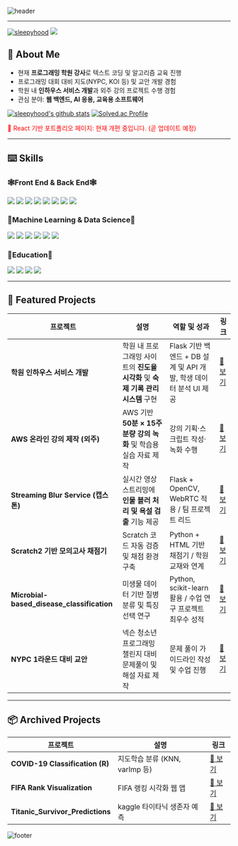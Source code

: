 ![header](https://capsule-render.vercel.app/api?type=Waving&color=gradient&text=OSW's%20GitHub&height=200&fontSize=100&animation=fadeIn)

***



[![sleepyhood](https://img.shields.io/badge/medium-000000?style=flat-square&logo=medium&logoColor=white)](https://medium.com/@smartosw) <img src="https://img.shields.io/badge/gmail-EA4335?style=flat-square&logo=gmail&logoColor=white"/>

## 📌 About Me
- 현재 **프로그래밍 학원 강사**로 텍스트 코딩 및 알고리즘 교육 진행  
- 프로그래밍 대회 대비 지도(NYPC, KOI 등) 및 교안 개발 경험  
- 학원 내 **인하우스 서비스 개발**과 외주 강의 프로젝트 수행 경험  
- 관심 분야: **웹 백엔드, AI 응용, 교육용 소프트웨어**



<!--
[![Solved.ac Profile](http://mazassumnida.wtf/api/mini/generate_badge?boj=smartosw)](https://solved.ac/smartosw)

![sleepyhood's github stats](https://github-readme-stats.vercel.app/api?username=sleepyhood&show_icons=true)
-->

[![sleepyhood's github stats](https://github-readme-stats.vercel.app/api/top-langs/?username=sleepyhood&show_icons=true&hide_border=true&title_color=004386&icon_color=004386&layout=compact)](https://github.com/sleepyhood)
[![Solved.ac Profile](http://mazassumnida.wtf/api/v2/generate_badge?boj=smartosw)](https://solved.ac/smartosw/)


<span style="color:red"> 📌 React 기반 포트폴리오 페이지: 현재 개편 중입니다. (곧 업데이트 예정) </span>


<!--[port]: https://sleepyhood.github.io/osw_portfolio/#/-->

---

## ⌨️ Skills
### 🕸️Front End & Back End🕸️

  <img src="https://img.shields.io/badge/html5-E34F26?style=flat-square&logo=html5&logoColor=white"/> <img src="https://img.shields.io/badge/css3-1572B6?style=flat-square&logo=css3&logoColor=white"/> <img src="https://img.shields.io/badge/JavaScript-F7DF1E?style=flat-square&logo=JavaScript&logoColor=white"/> <img src="https://img.shields.io/badge/react-61DAFB?style=flat-square&logo=react&logoColor=white"/>
  <img src="https://img.shields.io/badge/Node.js-339933?style=flat-square&logo=nodedotjs&logoColor=white"/> <img src="https://img.shields.io/badge/flask-000000?style=flat-square&logo=flask&logoColor=white"/>
<img src="https://img.shields.io/badge/mysql-4479A1?style=flat-square&logo=mysql&logoColor=white"/> <img src="https://img.shields.io/badge/firebase-FFCA28?style=flat-square&logo=firebase&logoColor=white"/> 

### 🤖Machine Learning & Data Science🤖

<img src="https://img.shields.io/badge/R-276DC3?style=flat-square&logo=R&logoColor=white"/> <img src="https://img.shields.io/badge/Python-3776AB?style=flat-square&logo=Python&logoColor=white"/> <img src="https://img.shields.io/badge/tensorflow-FF6F00?style=flat-square&logo=tensorflow&logoColor=white"/> <img src="https://img.shields.io/badge/scikitlearn-F7931E?style=flat-square&logo=scikitlearn&logoColor=white"/> <img src="https://img.shields.io/badge/opencv-5C3EE8?style=flat-square&logo=opencv&logoColor=white"/> <img src="https://img.shields.io/badge/jupyter-F37626?style=flat-square&logo=jupyter&logoColor=white"/>


### 🏫Education🏫

<img src="https://img.shields.io/badge/scratch-4D97FF?style=flat-square&logo=scratch&logoColor=white"/> <img src="https://img.shields.io/badge/arduino-00878F?style=flat-square&logo=arduino&logoColor=white"/> <img src="https://img.shields.io/badge/C++-00599C?style=flat-square&logo=cplusplus&logoColor=white"/>
<img src = "https://img.shields.io/badge/java-%23ED8B00.svg?style=flat-square&logo=java&logoColor=white"/>

***


<!--
[![sleepyhood](https://github.com/sleepyhood/sleepyhood/assets/69490791/bacaac93-ca47-486b-8a82-68b8b919a032)](https://github.com/sleepyhood/COVID19_Classification) 
[![sleepyhood](https://github.com/sleepyhood/sleepyhood/assets/69490791/fae58ba2-cf82-49b7-8646-8bd0e9c74840)](https://github.com/sleepyhood/FIFA_Crawling) 
[![sleepyhood](https://github.com/sleepyhood/sleepyhood/assets/69490791/4d2865d5-90c5-4345-bdf9-1d0a0265644d)](https://github.com/sleepyhood/Capstone_Design) 
[![sleepyhood](https://github.com/sleepyhood/sleepyhood/assets/69490791/f93ab8c0-1301-4e2c-8af0-99008a05559e)](https://github.com/sleepyhood/Microbial-based_disease_classification) 
[![sleepyhood](https://github.com/sleepyhood/sleepyhood/assets/69490791/9846deca-27a1-4123-a8b7-6e3cf3e82cd1)](https://github.com/sleepyhood/Titanic_Survivor_Predictions) 
-->


## 🧪 Featured Projects

| 프로젝트 | 설명 | 역할 및 성과 | 링크 |
|----------|------|-------------|------|
| **학원 인하우스 서비스 개발** | 학원 내 프로그래밍 사이트의 **진도율 시각화** 및 **숙제 기록 관리 시스템** 구현 | Flask 기반 백엔드 + DB 설계 및 API 개발, 학생 데이터 분석 UI 제공 | [🔗 보기](https://github.com/sleepyhood/learning-tracker-api) |
| **AWS 온라인 강의 제작 (외주)** | AWS 기반 **50분 × 15주 분량 강의 녹화** 및 학습용 실습 자료 제작 | 강의 기획·스크립트 작성·녹화 수행 | [🔗 보기](https://github.com/sleepyhood/Capstone_Design) |
| **Streaming Blur Service (캡스톤)** | 실시간 영상 스트리밍에 **인물 블러 처리 및 욕설 검출** 기능 제공 | Flask + OpenCV, WebRTC 적용 / 팀 프로젝트 리드 | [🔗 보기](https://github.com/sleepyhood/Capstone_Design) |
| **Scratch2 기반 모의고사 채점기** | Scratch 코드 자동 검증 및 채점 환경 구축 | Python + HTML 기반 채점기 / 학원 교재와 연계 | [🔗 보기](https://github.com/sleepyhood/scratch_exam) |
| **Microbial-based_disease_classification** | 미생물 데이터 기반 질병 분류 및 특징 선택 연구 | Python, scikit-learn 활용 / 수업 연구 프로젝트 최우수 성적 | [🔗 보기](https://github.com/sleepyhood/Microbial-based_disease_classification) |
| **NYPC 1라운드 대비 교안** | 넥슨 청소년 프로그래밍 챌린지 대비 문제풀이 및 해설 자료 제작 | 문제 풀이 가이드라인 작성 및 수업 진행 | [🔗 보기](https://github.com/sleepyhood/250809_NYPC_1Round) |

***

## 📦 Archived Projects

| 프로젝트 | 설명 | 링크 |
|----------|------|------|
| **COVID-19 Classification (R)** | 지도학습 분류 (KNN, varImp 등) | [🔗 보기](https://github.com/sleepyhood/COVID19_Classification) |
| **FIFA Rank Visualization** | FIFA 랭킹 시각화 웹 앱 | [🔗 보기](https://github.com/sleepyhood/FIFA_Crawling) |
| **Titanic_Survivor_Predictions** |  kaggle 타이타닉 생존자 예측 | [🔗 보기](https://github.com/sleepyhood/Titanic_Survivor_Predictions) |





![footer](https://capsule-render.vercel.app/api?section=footer&type=waving&color=gradient)


